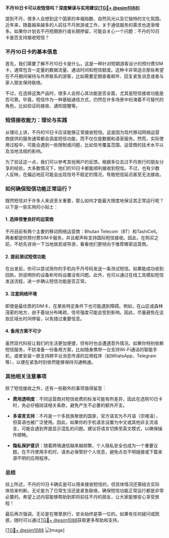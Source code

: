 **不丹10日卡可以收短信吗？深度解读与实用建议[[TG💪+ @esim1088](https://t.me/s/esim1088)]**

提到不丹，很多人会想到这个国家的幸福指数、自然风光以及它独特的文化氛围。近年来，随着越来越多的人前往不丹旅游或工作，关于通信服务的需求也逐渐增多。如果你计划去不丹短期旅行或长期停留，可能会关心一个问题：不丹的10日卡是否支持接收短信？

### 不丹10日卡的基本信息

首先，我们需要了解不丹10日卡是什么。这是一种针对短期游客设计的预付费SIM卡，通常包含一定量的数据流量、通话时间和短信额度。这种卡非常适合那些希望在不丹期间保持与外界联系的游客，比如需要定期查看邮件、回复紧急消息或者与家人朋友保持联络。

不过，在选择这类产品时，很多人会担心其功能是否全面，尤其是短信接收功能是否可靠。毕竟，短信作为一种基础通信方式，仍然在许多场景中扮演着不可替代的角色，比如验证码接收、通知提醒等。

### 短信接收能力：理论与实践

从理论上讲，不丹的10日卡应该能够正常接收短信。这是因为现代移动网络运营商提供的服务通常都会涵盖短信功能，而不仅仅是数据和语音服务。然而，实际使用过程中，可能会遇到一些限制或问题，比如信号覆盖范围、运营商的技术水平以及当地法规的影响。

为了验证这一点，我们可以参考其他用户的反馈。根据多位去过不丹旅行的朋友分享的经验，大多数情况下，他们的10日卡都能顺利接收到短信。不过，也有少数人反映，在偏远地区可能会出现信号不稳定的情况，导致短信延迟甚至无法接收。

### 如何确保短信功能正常运行？

既然短信对于许多人来说至关重要，那么如何才能最大限度地保证其正常运行呢？以下是一些实用的小贴士：

#### 1. **选择信誉良好的运营商**
   不丹目前有两个主要的移动网络运营商：Bhutan Telecom（BT）和TashiCell。两者都提供预付费SIM卡服务，并且都声称支持国际短信接收。因此，在购买之前，不妨先咨询一下当地居民或导游，看看他们更倾向于推荐哪家运营商。

#### 2. **提前测试短信功能**
   在出发前，你可以尝试用你的手机向不丹号码发送一条测试短信。如果能成功收到回执，则说明你的设备和号码设置没有问题。此外，也可以通过在线工具模拟短信发送流程，进一步确认短信功能是否正常。

#### 3. **注意网络环境**
   即使是最优质的SIM卡，在某些特定条件下也可能遇到障碍。例如，在山区或森林茂密的地方，由于基站分布稀疏，信号强度可能会受到影响。因此，尽量避免在这些区域长时间停留，以免错过重要信息。

#### 4. **备用方案不可少**
   虽然现代科技让我们的生活更加便捷，但有时也会遭遇意外情况。如果你特别依赖短信服务，不妨准备一份备用方案，比如随身携带一台支持Wi-Fi通话的智能手机，或者安装一款支持跨平台消息传递的应用程序（如WhatsApp、Telegram等），以便在紧急时刻依然能够保持沟通畅通。

### 其他相关注意事项

除了短信接收之外，还有一些额外的事项值得留意：

- **费用透明度**：不同运营商对短信收费的标准可能有所差异，因此在选购10日卡时，务必仔细阅读相关条款，避免产生不必要的额外开支。
  
- **多语言支持**：不丹是一个多民族聚居的国家，官方语言为不丹语（宗喀语），但英语也被广泛使用。因此，如果你的手机语言设置为中文或其他非主流语言，可能会遇到界面显示混乱的问题。建议将语言切换至英文模式，以确保操作顺畅。

- **隐私保护意识**：随着跨境通信越来越频繁，个人隐私安全也成为一个重要议题。在不丹使用手机时，请务必保管好个人信息，避免点击不明链接或下载来源不明的应用程序。

### 总结

综上所述，不丹的10日卡确实是可以用来接收短信的，但具体情况还需结合实际体验来判断。无论是为了日常生活还是紧急联络，确保短信功能正常运行都是非常必要的。希望上述内容能够帮助到即将前往不丹的朋友，让大家能够安心享受旅程！

最后再次强调，无论是在哪里旅行，安全始终是第一位的。如果有任何疑问或困惑，随时可以通过[TG💪+ @esim1088](https://t.me/s/esim1088)获取更多帮助和支持。

[[TG💪+ @esim1088](https://t.me/s/esim1088) ![Image](https://i.postimg.cc/4NQfJmqS/Snipaste-2025-05-13-00-14-12.png)]
